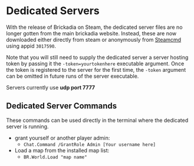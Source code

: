 # Dedicated Servers

With the release of Brickadia on Steam, the dedicated server files are no longer gotten from the main brickadia website.
Instead, these are now downloaded either directly from steam or anonymously from [Steamcmd](https://developer.valvesoftware.com/wiki/SteamCMD) using appid `3017590`.

Note that you will still need to supply the dedicated server a server hosting token by passing it the `-token=yourtokenhere` executable argument. Once the token is registered to the server for the first time, the `-token` argument can be omitted in future runs of the server executable. 

Servers currently use **udp port 7777**

## Dedicated Server Commands
These commands can be used directly in the terminal where the dedicated server is running. 

- grant yourself or another player admin:
    - `Chat.Command /GrantRole Admin [Your username here]`
- Load a map from the installed map list:
    - `BR.World.Load "map name"`
